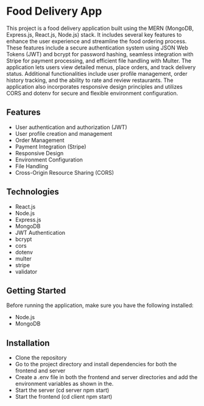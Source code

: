 
# Food Delivery App

This project is a food delivery application built using the MERN (MongoDB, Express.js, React.js, Node.js) stack. It includes several key features to enhance the user experience and streamline the food ordering process. These features include a secure authentication system using JSON Web Tokens (JWT) and bcrypt for password hashing, seamless integration with Stripe for payment processing, and efficient file handling with Multer. The application lets users view detailed menus, place orders, and track delivery status. Additional functionalities include user profile management, order history tracking, and the ability to rate and review restaurants. The application also incorporates responsive design principles and utilizes CORS and dotenv for secure and flexible environment configuration.




## Features

- User authentication and authorization (JWT)
- User profile creation and management
- Order Management
- Payment Integration (Stripe)
- Responsive Design
- Environment Configuration
- File Handling
- Cross-Origin Resource Sharing (CORS)


## Technologies 
- React.js
- Node.js
- Express.js
- MongoDB
- JWT Authentication
- bcrypt
- cors
- dotenv
- multer
- stripe
- validator
## Getting Started
Before running the application, make sure you have the following installed:


- Node.js
- MongoDB 

## Installation

- Clone the repository
- Go to the project directory and install dependencies for both the frontend and server 
- Create a .env file in both the frontend and server directories and add the environment variables as shown in the.
- Start the server (cd server npm start)
- Start the frontend (cd client npm start)